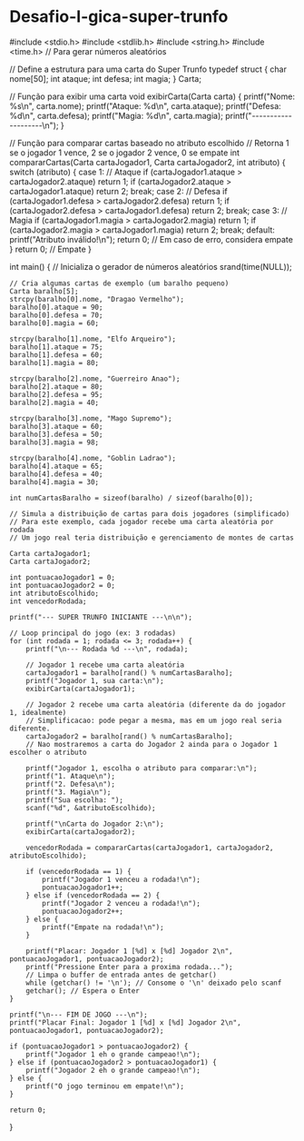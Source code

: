 # Desafio-l-gica-super-trunfo
#include <stdio.h>
#include <stdlib.h>
#include <string.h>
#include <time.h> // Para gerar números aleatórios

// Define a estrutura para uma carta do Super Trunfo
typedef struct {
    char nome[50];
    int ataque;
    int defesa;
    int magia;
} Carta;

// Função para exibir uma carta
void exibirCarta(Carta carta) {
    printf("Nome: %s\n", carta.nome);
    printf("Ataque: %d\n", carta.ataque);
    printf("Defesa: %d\n", carta.defesa);
    printf("Magia: %d\n", carta.magia);
    printf("--------------------\n");
}

// Função para comparar cartas baseado no atributo escolhido
// Retorna 1 se o jogador 1 vence, 2 se o jogador 2 vence, 0 se empate
int compararCartas(Carta cartaJogador1, Carta cartaJogador2, int atributo) {
    switch (atributo) {
        case 1: // Ataque
            if (cartaJogador1.ataque > cartaJogador2.ataque) return 1;
            if (cartaJogador2.ataque > cartaJogador1.ataque) return 2;
            break;
        case 2: // Defesa
            if (cartaJogador1.defesa > cartaJogador2.defesa) return 1;
            if (cartaJogador2.defesa > cartaJogador1.defesa) return 2;
            break;
        case 3: // Magia
            if (cartaJogador1.magia > cartaJogador2.magia) return 1;
            if (cartaJogador2.magia > cartaJogador1.magia) return 2;
            break;
        default:
            printf("Atributo inválido!\n");
            return 0; // Em caso de erro, considera empate
    }
    return 0; // Empate
}

int main() {
    // Inicializa o gerador de números aleatórios
    srand(time(NULL));

    // Cria algumas cartas de exemplo (um baralho pequeno)
    Carta baralho[5];
    strcpy(baralho[0].nome, "Dragao Vermelho");
    baralho[0].ataque = 90;
    baralho[0].defesa = 70;
    baralho[0].magia = 60;

    strcpy(baralho[1].nome, "Elfo Arqueiro");
    baralho[1].ataque = 75;
    baralho[1].defesa = 60;
    baralho[1].magia = 80;

    strcpy(baralho[2].nome, "Guerreiro Anao");
    baralho[2].ataque = 80;
    baralho[2].defesa = 95;
    baralho[2].magia = 40;

    strcpy(baralho[3].nome, "Mago Supremo");
    baralho[3].ataque = 60;
    baralho[3].defesa = 50;
    baralho[3].magia = 98;

    strcpy(baralho[4].nome, "Goblin Ladrao");
    baralho[4].ataque = 65;
    baralho[4].defesa = 40;
    baralho[4].magia = 30;

    int numCartasBaralho = sizeof(baralho) / sizeof(baralho[0]);

    // Simula a distribuição de cartas para dois jogadores (simplificado)
    // Para este exemplo, cada jogador recebe uma carta aleatória por rodada
    // Um jogo real teria distribuição e gerenciamento de montes de cartas

    Carta cartaJogador1;
    Carta cartaJogador2;

    int pontuacaoJogador1 = 0;
    int pontuacaoJogador2 = 0;
    int atributoEscolhido;
    int vencedorRodada;

    printf("--- SUPER TRUNFO INICIANTE ---\n\n");

    // Loop principal do jogo (ex: 3 rodadas)
    for (int rodada = 1; rodada <= 3; rodada++) {
        printf("\n--- Rodada %d ---\n", rodada);

        // Jogador 1 recebe uma carta aleatória
        cartaJogador1 = baralho[rand() % numCartasBaralho];
        printf("Jogador 1, sua carta:\n");
        exibirCarta(cartaJogador1);

        // Jogador 2 recebe uma carta aleatória (diferente da do jogador 1, idealmente)
        // Simplificacao: pode pegar a mesma, mas em um jogo real seria diferente.
        cartaJogador2 = baralho[rand() % numCartasBaralho];
        // Nao mostraremos a carta do Jogador 2 ainda para o Jogador 1 escolher o atributo

        printf("Jogador 1, escolha o atributo para comparar:\n");
        printf("1. Ataque\n");
        printf("2. Defesa\n");
        printf("3. Magia\n");
        printf("Sua escolha: ");
        scanf("%d", &atributoEscolhido);

        printf("\nCarta do Jogador 2:\n");
        exibirCarta(cartaJogador2);

        vencedorRodada = compararCartas(cartaJogador1, cartaJogador2, atributoEscolhido);

        if (vencedorRodada == 1) {
            printf("Jogador 1 venceu a rodada!\n");
            pontuacaoJogador1++;
        } else if (vencedorRodada == 2) {
            printf("Jogador 2 venceu a rodada!\n");
            pontuacaoJogador2++;
        } else {
            printf("Empate na rodada!\n");
        }

        printf("Placar: Jogador 1 [%d] x [%d] Jogador 2\n", pontuacaoJogador1, pontuacaoJogador2);
        printf("Pressione Enter para a proxima rodada...");
        // Limpa o buffer de entrada antes de getchar()
        while (getchar() != '\n'); // Consome o '\n' deixado pelo scanf
        getchar(); // Espera o Enter
    }

    printf("\n--- FIM DE JOGO ---\n");
    printf("Placar Final: Jogador 1 [%d] x [%d] Jogador 2\n", pontuacaoJogador1, pontuacaoJogador2);

    if (pontuacaoJogador1 > pontuacaoJogador2) {
        printf("Jogador 1 eh o grande campeao!\n");
    } else if (pontuacaoJogador2 > pontuacaoJogador1) {
        printf("Jogador 2 eh o grande campeao!\n");
    } else {
        printf("O jogo terminou em empate!\n");
    }

    return 0;
}
